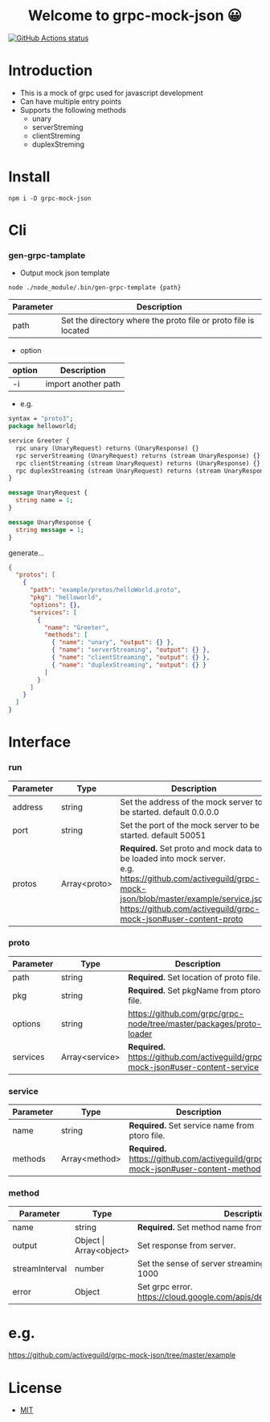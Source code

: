 <h1 align="center">Welcome to grpc-mock-json 😀</h1>

<p align="left">
  <a href="https://github.com/actions/setup-node"><img alt="GitHub Actions status" src="https://github.com/activeguild/grpc-mock-json/workflows/automatic%20release/badge.svg" style="max-width:100%;"></a>
</p>

# Introduction

- This is a mock of grpc used for javascript development
- Can have multiple entry points
- Supports the following methods
  - unary
  - serverStreming
  - clientStreming
  - duplexStreming

# Install

```shell
npm i -D grpc-mock-json
```

# Cli

### gen-grpc-tamplate

- Output mock json template

```shell
node ./node_module/.bin/gen-grpc-template {path}
```

| Parameter | Description                                                     |
| --------- | --------------------------------------------------------------- |
| path      | Set the directory where the proto file or proto file is located |

- option

| option | Description         |
| ------ | ------------------- |
| -i     | import another path |

- e.g.

```helloWorld.proto
syntax = "proto3";
package helloworld;

service Greeter {
  rpc unary (UnaryRequest) returns (UnaryResponse) {}
  rpc serverStreaming (UnaryRequest) returns (stream UnaryResponse) {}
  rpc clientStreaming (stream UnaryRequest) returns (UnaryResponse) {}
  rpc duplexStreaming (stream UnaryRequest) returns (stream UnaryResponse) {}
}

message UnaryRequest {
  string name = 1;
}

message UnaryResponse {
  string message = 1;
}
```

generate...

```service.json
{
  "protos": [
    {
      "path": "example/protos/helloWorld.proto",
      "pkg": "helloworld",
      "options": {},
      "services": [
        {
          "name": "Greeter",
          "methods": [
            { "name": "unary", "output": {} },
            { "name": "serverStreaming", "output": {} },
            { "name": "clientStreaming", "output": {} },
            { "name": "duplexStreaming", "output": {} }
          ]
        }
      ]
    }
  ]
}
```

# Interface

### run

| Parameter | Type           | Description                                                                                                                                                                                                                            |
| --------- | -------------- | -------------------------------------------------------------------------------------------------------------------------------------------------------------------------------------------------------------------------------------- |
| address   | string         | Set the address of the mock server to be started. default 0.0.0.0                                                                                                                                                                      |
| port      | string         | Set the port of the mock server to be started. default 50051                                                                                                                                                                           |
| protos    | Array\<proto\> | <b>Required.</b> Set proto and mock data to be loaded into mock server. <br> e.g. https://github.com/activeguild/grpc-mock-json/blob/master/example/service.json <br> https://github.com/activeguild/grpc-mock-json#user-content-proto |

### proto

| Parameter | Type             | Description                                                                         |
| --------- | ---------------- | ----------------------------------------------------------------------------------- |
| path      | string           | <b>Required.</b> Set location of proto file.                                        |
| pkg       | string           | <b>Required.</b> Set pkgName from ptoro file.                                       |
| options   | string           | https://github.com/grpc/grpc-node/tree/master/packages/proto-loader                 |
| services  | Array\<service\> | <b>Required.</b> https://github.com/activeguild/grpc-mock-json#user-content-service |

### service

| Parameter | Type            | Description                                                                        |
| --------- | --------------- | ---------------------------------------------------------------------------------- |
| name      | string          | <b>Required.</b> Set service name from ptoro file.                                 |
| methods   | Array\<method\> | <b>Required.</b> https://github.com/activeguild/grpc-mock-json#user-content-method |

### method

| Parameter      | Type                      | Description                                                                  |
| -------------- | ------------------------- | ---------------------------------------------------------------------------- |
| name           | string                    | <b>Required.</b> Set method name from ptoro file.                            |
| output         | Object \| Array\<object\> | Set response from server.                                                    |
| streamInterval | number                    | Set the sense of server streaming.Unit is msec. default 1000                 |
| error          | Object                    | Set grpc error. <br> https://cloud.google.com/apis/design/errors#error_model |

# e.g.

https://github.com/activeguild/grpc-mock-json/tree/master/example

# License

- [MIT](https://github.com/activeguild/grpc-mock-json/blob/master/LICENSE)
